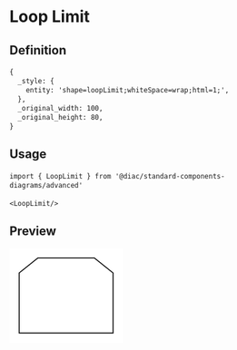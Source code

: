 # Loop Limit

## Definition

```
{
  _style: { 
    entity: 'shape=loopLimit;whiteSpace=wrap;html=1;',
  },
  _original_width: 100,
  _original_height: 80,
}
```

## Usage

```
import { LoopLimit } from '@diac/standard-components-diagrams/advanced'

<LoopLimit/>
```

## Preview

<img src="./loop-limit.png" width="200"/>
